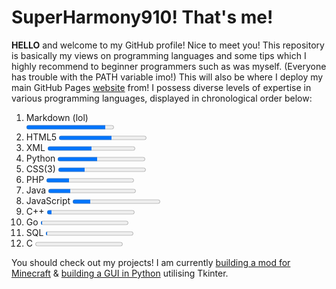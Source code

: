 # SuperHarmony910! That's me!
**HELLO** and welcome to my GitHub profile! Nice to meet you! This repository is basically my views on programming languages and some tips which I highly recommend to beginner programmers such as was myself. (Everyone has trouble with the PATH variable imo!) This will also be where I deploy my main GitHub Pages [website](https://superharmony910.github.io) from! I possess diverse levels of expertise in various programming languages, displayed in chronological order below:
<ol>
<li>Markdown (lol) </li> <progress min="0" max="100" value="90"></progress>
<li>HTML5 <progress min="0" max="100" value="60"></progress></li>
<li>XML <progress min="0" max="100" value="50"></progress></li>
<li>Python <progress min="0" max="100" value="45"></progress></li>
<li>CSS(3) <progress min="0" max="100" value="30"></progress></li>
<li>PHP <progress min="0" max="100" value="26"></progress></li>
<li>Java <progress min="0" max="100" value="25"></progress></li>
<li>JavaScript <progress min="0" max="100" value="20"></progress></li>
<li>C++ <progress min="0" max="100" value="5"></progress></li>
<li>Go <progress min="0" max="100" value="1.1"></progress></li>
<li>SQL <progress min="0" max="100" value="1"></progress></li>
<li>C <progress min="0" max="100" value="0.5"></progress></li>
</ol>

You should check out my projects! I am currently [building a mod for Minecraft](https://github.com/SuperHarmony910/modification-builder/projects/1) & [building a GUI in Python](https://github.com/SuperHarmony910/snake-programmer/tree/Python_projects/gui.py) utilising Tkinter.
